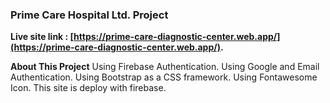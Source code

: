 ### Prime Care Hospital Ltd. Project

**Live site link : [https://prime-care-diagnostic-center.web.app/](https://prime-care-diagnostic-center.web.app/).**

**About This Project**
Using Firebase Authentication.
Using Google and Email Authentication.
Using Bootstrap as a CSS framework.
Using Fontawesome Icon.
This site is deploy with firebase.
